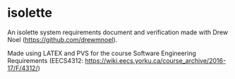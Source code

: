 # isolette

An isolette system requirements document and verification made with Drew Noel (https://github.com/drewmnoel).

Made using LATEX and PVS for the course Software Engineering Requirements (EECS4312: https://wiki.eecs.yorku.ca/course_archive/2016-17/F/4312/)
